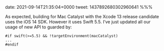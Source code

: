 date: 2021-09-14T21:35:04+0000
tweet: 1437892680302960641
%%%

As expected, building for Mac Catalyst with the Xcode 13 release candidate uses the iOS 14 SDK. However it uses Swift 5.5. I’ve just updated all our usage of new API to guarded by:

    #if swift(>=5.5) && !targetEnvironment(macCatalyst)
    ...
    #endif

